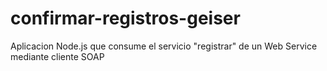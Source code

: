 # confirmar-registros-geiser
Aplicacion Node.js que consume el servicio "registrar" de un Web Service mediante cliente SOAP

